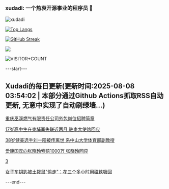 ### xudadi: 一个热衷开源事业的程序员 👋

![xudadi](https://github-readme-stats-git-masterorgs-github-readme-stats-team.vercel.app/api?username=xudadi)

[![Top Langs](https://github-readme-stats.vercel.app/api/top-langs/?username=xudadi)](https://github.com/anuraghazra/github-readme-stats)

[![GitHub Streak](https://streak-stats.demolab.com?user=xudadi&locale=zh_Hans)](https://git.io/streak-stats)

![](https://raw.githubusercontent.com/xudadi/xudadi/main/assets/github-contribution-grid-snake.svg)

![VISITOR+COUNT](https://komarev.com/ghpvc/?username=xudadi&label=VISITOR+COUNT)


---start---

## Xudadi的每日更新(更新时间:2025-08-08 03:54:02 | 本部分通过Github Actions抓取RSS自动更新, 无意中实现了自动刷绿墙...)

[重庆巫溪燃气有限责任公司外包岗位招聘简章](https://www.gongkaoleida.com/article/2554937)

[17岁高中生在柬埔寨失联近两月 驻柬大使馆回应](https://m.163.com/news/article/K6CSF7I9053469LG.html)

[38岁健美选手刘一阳被传离世 系中山大学体育部副教授](https://m.163.com/news/article/K6CV3K08053469LG.html)

[爱康国宾向张晓玲索赔1000万 张晓玲回应](https://m.163.com/news/article/K6CSHVGA051492T3.html)

[3](https://m.163.com/touch/news/sub/domestic)

[女子车钥匙被土拨鼠"偷走"：花三个多小时用磁铁吸回](https://m.163.com/news/article/K6CT1PLF0514R9OJ.html)

---end---
